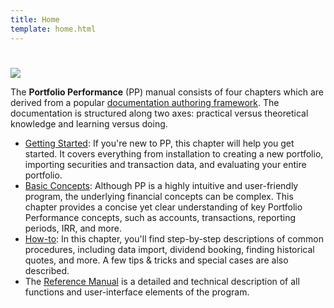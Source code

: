 ```yaml
---
title: Home
template: home.html
---
```

#

![](images/dashboard-yearly-overview.svg)

The **Portfolio Performance** (PP) manual consists of four chapters which are derived from a popular [documentation authoring framework](https://diataxis.fr/). The documentation is structured along two axes: practical versus theoretical knowledge and learning versus doing.

- [Getting Started](getting-started/index.md): If you're new to PP, this chapter will help you get started. It covers everything from installation to creating a new portfolio, importing securities and transaction data, and evaluating your entire portfolio.
- [Basic Concepts](concepts/index.md): Although PP is a highly intuitive and user-friendly program, the underlying financial concepts can be complex. This chapter provides a concise yet clear understanding of key Portfolio Performance concepts, such as accounts, transactions, reporting periods, IRR, and more.
- [How-to](how-to/index.md): In this chapter, you'll find step-by-step descriptions of common procedures, including data import, dividend booking, finding historical quotes, and more. A few tips & tricks and special cases are also described.
- The [Reference Manual](./reference/index.md) is a detailed and technical description of all functions and user-interface elements of the program.
